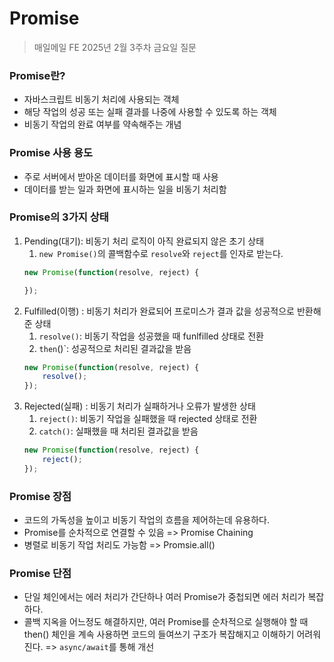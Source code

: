 #  Promise

> 매일메일 FE 2025년 2월 3주차 금요일 질문

### Promise란?
- 자바스크립트 비동기 처리에 사용되는 객체
- 해당 작업의 성공 또는 실패 결과를 나중에 사용할 수 있도록 하는 객체
- 비동기 작업의 완료 여부를 약속해주는 개념

### Promise 사용 용도
- 주로 서버에서 받아온 데이터를 화면에 표시할 때 사용
- 데이터를 받는 일과 화면에 표시하는 일을 비동기 처리함

### Promise의 3가지 상태
1. Pending(대기): 비동기 처리 로직이 아직 완료되지 않은 초기 상태
    1. `new Promise()`의 콜백함수로 `resolve`와 `reject`를 인자로 받는다.
    ```javascript
    new Promise(function(resolve, reject) {

    });
    ```
2. Fulfilled(이행) : 비동기 처리가 완료되어 프로미스가 결과 값을 성공적으로 반환해준 상태
    1. `resolve()`: 비동기 작업을 성공했을 때 funlfilled 상태로 전환
    2. `then`()`: 성공적으로 처리된 결과값을 받음
    ```javascript
    new Promise(function(resolve, reject) {
        resolve();
    });
    ```
3. Rejected(실패) : 비동기 처리가 실패하거나 오류가 발생한 상태
    1. `reject()`: 비동기 작업을 실패했을 때 rejected 상태로 전환
    2. `catch()`: 실패했을 때 처리된 결과값을 받음
    ```javascript
    new Promise(function(resolve, reject) {
        reject();
    });
    ```

### Promise 장점
- 코드의 가독성을 높이고 비동기 작업의 흐름을 제어하는데 유용하다.
- Promise를 순차적으로 연결할 수 있음 => Promise Chaining
- 병렬로 비동기 작업 처리도 가능함 => Promsie.all()

### Promise 단점
- 단일 체인에서는 에러 처리가 간단하나 여러 Promise가 중첩되면 에러 처리가 복잡하다.
- 콜백 지옥을 어느정도 해결하지만, 여러 Promise를 순차적으로 실행해야 할 때 then() 체인을 계속 사용하면 코드의 들여쓰기 구조가 복잡해지고 이해하기 어려워진다. => `async/await`를 통해 개선
